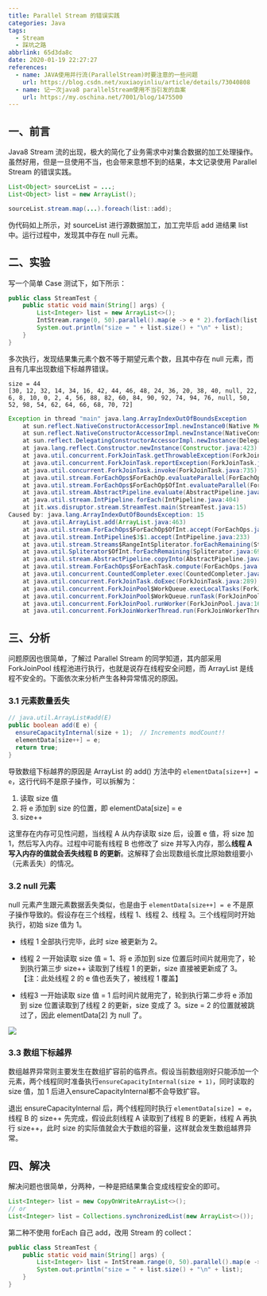 ```yaml
---
title: Parallel Stream 的错误实践
categories: Java
tags:
  - Stream
  - 踩坑之路
abbrlink: 65d3da8c
date: 2020-01-19 22:27:27
references:
  - name: JAVA使用并行流(ParallelStream)时要注意的一些问题
    url: https://blog.csdn.net/xuxiaoyinliu/article/details/73040808
  - name: 记一次java8 parallelStream使用不当引发的血案
    url: https://my.oschina.net/7001/blog/1475500
---
```


## 一、前言

Java8 Stream 流的出现，极大的简化了业务需求中对集合数据的加工处理操作。虽然好用，但是一旦使用不当，也会带来意想不到的结果，本文记录使用 Parallel Stream 的错误实践。

```java
List<Object> sourceList = ...;
List<Object> list = new ArrayList();

sourceList.stream.map(...).foreach(list::add);
```

伪代码如上所示，对 sourceList 进行源数据加工，加工完毕后 add 进结果 list 中。运行过程中，发现其中存在 null 元素。

## 二、实验

写一个简单 Case 测试下，如下所示：

```java
public class StreamTest {
    public static void main(String[] args) {
        List<Integer> list = new ArrayList<>();
        IntStream.range(0, 50).parallel().map(e -> e * 2).forEach(list::add);
        System.out.println("size = " + list.size() + "\n" + list);
    }
}
```

多次执行，发现结果集元素个数不等于期望元素个数，且其中存在 null 元素，而且有几率出现数组下标越界错误。

```
size = 44
[30, 12, 32, 14, 34, 16, 42, 44, 46, 48, 24, 36, 20, 38, 40, null, 22, 6, 8, 10, 0, 2, 4, 56, 88, 82, 60, 84, 90, 92, 74, 94, 76, null, 50, 52, 98, 54, 62, 64, 66, 68, 70, 72]
```

```java
Exception in thread "main" java.lang.ArrayIndexOutOfBoundsException
	at sun.reflect.NativeConstructorAccessorImpl.newInstance0(Native Method)
	at sun.reflect.NativeConstructorAccessorImpl.newInstance(NativeConstructorAccessorImpl.java:62)
	at sun.reflect.DelegatingConstructorAccessorImpl.newInstance(DelegatingConstructorAccessorImpl.java:45)
	at java.lang.reflect.Constructor.newInstance(Constructor.java:423)
	at java.util.concurrent.ForkJoinTask.getThrowableException(ForkJoinTask.java:598)
	at java.util.concurrent.ForkJoinTask.reportException(ForkJoinTask.java:677)
	at java.util.concurrent.ForkJoinTask.invoke(ForkJoinTask.java:735)
	at java.util.stream.ForEachOps$ForEachOp.evaluateParallel(ForEachOps.java:160)
	at java.util.stream.ForEachOps$ForEachOp$OfInt.evaluateParallel(ForEachOps.java:189)
	at java.util.stream.AbstractPipeline.evaluate(AbstractPipeline.java:233)
	at java.util.stream.IntPipeline.forEach(IntPipeline.java:404)
	at jit.wxs.disruptor.stream.StreamTest.main(StreamTest.java:15)
Caused by: java.lang.ArrayIndexOutOfBoundsException: 15
	at java.util.ArrayList.add(ArrayList.java:463)
	at java.util.stream.ForEachOps$ForEachOp$OfInt.accept(ForEachOps.java:205)
	at java.util.stream.IntPipeline$3$1.accept(IntPipeline.java:233)
	at java.util.stream.Streams$RangeIntSpliterator.forEachRemaining(Streams.java:110)
	at java.util.Spliterator$OfInt.forEachRemaining(Spliterator.java:693)
	at java.util.stream.AbstractPipeline.copyInto(AbstractPipeline.java:481)
	at java.util.stream.ForEachOps$ForEachTask.compute(ForEachOps.java:291)
	at java.util.concurrent.CountedCompleter.exec(CountedCompleter.java:731)
	at java.util.concurrent.ForkJoinTask.doExec(ForkJoinTask.java:289)
	at java.util.concurrent.ForkJoinPool$WorkQueue.execLocalTasks(ForkJoinPool.java:1040)
	at java.util.concurrent.ForkJoinPool$WorkQueue.runTask(ForkJoinPool.java:1058)
	at java.util.concurrent.ForkJoinPool.runWorker(ForkJoinPool.java:1692)
	at java.util.concurrent.ForkJoinWorkerThread.run(ForkJoinWorkerThread.java:157)
```

## 三、分析

问题原因也很简单，了解过 Parallel Stream  的同学知道，其内部采用 ForkJoinPool 线程池进行执行，也就是说存在线程安全问题，而 ArrayList 是线程不安全的。下面依次来分析产生各种异常情况的原因。

### 3.1 元素数量丢失

```java
// java.util.ArrayList#add(E)
public boolean add(E e) {
  ensureCapacityInternal(size + 1);  // Increments modCount!!
  elementData[size++] = e;
  return true;
}
```

导致数组下标越界的原因是 ArrayList 的 add() 方法中的 `elementData[size++] = e`，这行代码不是原子操作，可以拆解为：

1. 读取 size 值
2. 将 e 添加到 size 的位置，即 elementData[size] = e
3. size++

这里存在内存可见性问题，当线程 A 从内存读取 size 后，设置 e 值，将 size 加 1，然后写入内存。过程中可能有线程 B 也修改了 size 并写入内存，那么**线程 A 写入内存的值就会丢失线程 B 的更新**。这解释了会出现数组长度比原始数组要小（元素丢失）的情况。

### 3.2 null 元素

null 元素产生跟元素数据丢失类似，也是由于 `elementData[size++] = e` 不是原子操作导致的。假设存在三个线程，线程 1、线程 2、线程 3。三个线程同时开始执行，初始 size 值为 1。

- 线程 1 全部执行完毕，此时 size 被更新为 2。

- 线程 2 一开始读取 size 值 = 1、将 e 添加到 size 位置后时间片就用完了，轮到执行第三步 size++ 读取到了线程 1 的更新，size 直接被更新成了 3。【注：此处线程 2 的 e 值也丢失了，被线程 1 覆盖】

- 线程3 一开始读取 size 值 = 1 后时间片就用完了，轮到执行第二步将 e 添加到 size 位置读取到了线程 2 的更新，size 变成了 3。size = 2 的位置就被跳过了，因此 elementData[2] 为 null 了。

![](https://cdn.jsdelivr.net/gh/jitwxs/cdn/blog/posts/202001/20200119214514457.png)

### 3.3 数组下标越界

数组越界异常则主要发生在数组扩容前的临界点。假设当前数组刚好只能添加一个元素，两个线程同时准备执行`ensureCapacityInternal(size + 1)`，同时读取的 size 值，加 1 后进入ensureCapacityInternal都不会导致扩容。

退出 ensureCapacityInternal 后，两个线程同时执行 `elementData[size] = e`，线程 B 的 size++ 先完成，假设此刻线程 A 读取到了线程 B 的更新，线程 A 再执行 size++，此时 size 的实际值就会大于数组的容量，这样就会发生数组越界异常。

## 四、解决

解决问题也很简单，分两种，一种是把结果集合变成线程安全的即可。

```java
List<Integer> list = new CopyOnWriteArrayList<>();
// or
List<Integer> list = Collections.synchronizedList(new ArrayList<>());
```

第二种不使用 forEach 自己 add，改用 Stream 的 collect：

```java
public class StreamTest {
    public static void main(String[] args) {
        List<Integer> list = IntStream.range(0, 50).parallel().map(e -> e * 2).boxed().collect(Collectors.toList());
        System.out.println("size = " + list.size() + "\n" + list);
    }
}
```
